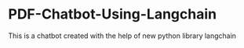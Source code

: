 # PDF-Chatbot-Using-Langchain
This is a chatbot created with the help of new python library langchain
